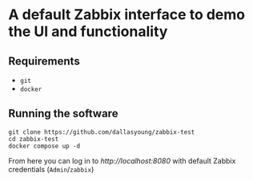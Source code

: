 # A default Zabbix interface to demo the UI and functionality

## Requirements

  - `git`
  - `docker`

## Running the software

```
git clone https://github.com/dallasyoung/zabbix-test
cd zabbix-test
docker compose up -d
```

From here you can log in to *http://localhost:8080* with default Zabbix credentials (`Admin`/`zabbix`)